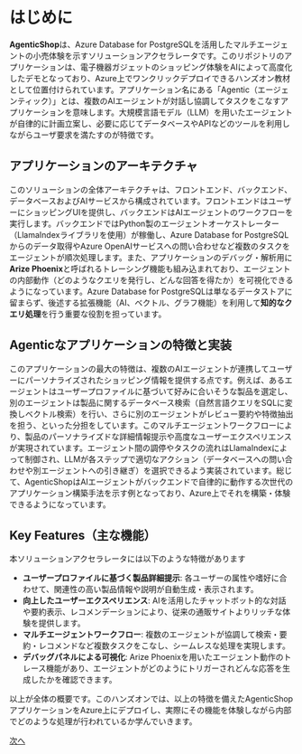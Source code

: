 # はじめに

**AgenticShop**は、Azure Database for PostgreSQLを活用したマルチエージェントの小売体験を示すソリューションアクセラレータです。このリポジトリのアプリケーションは、電子機器ガジェットのショッピング体験をAIによって高度化したデモとなっており、Azure上でワンクリックデプロイできるハンズオン教材として位置付けられています。アプリケーション名にある「Agentic（エージェンティック）」とは、複数のAIエージェントが対話し協調してタスクをこなすアプリケーションを意味します。大規模言語モデル（LLM）を用いたエージェントが自律的に計画立案し、必要に応じてデータベースやAPIなどのツールを利用しながらユーザ要求を満たすのが特徴です。

## アプリケーションのアーキテクチャ

このソリューションの全体アーキテクチャは、フロントエンド、バックエンド、データベースおよびAIサービスから構成されています。フロントエンドはユーザーにショッピングUIを提供し、バックエンドはAIエージェントのワークフローを実行します。バックエンドではPython製のエージェントオーケストレーター（LlamaIndexライブラリを使用）が稼働し、Azure Database for PostgreSQLからのデータ取得やAzure OpenAIサービスへの問い合わせなど複数のタスクをエージェントが順次処理します。また、アプリケーションのデバッグ・解析用に**Arize Phoenix**と呼ばれるトレーシング機能も組み込まれており、エージェントの内部動作（どのようなクエリを発行し、どんな回答を得たか）を可視化できるようになっています。Azure Database for PostgreSQLは単なるデータストアに留まらず、後述する拡張機能（AI、ベクトル、グラフ機能）を利用して**知的なクエリ処理**を行う重要な役割を担っています。

## Agenticなアプリケーションの特徴と実装

このアプリケーションの最大の特徴は、複数のAIエージェントが連携してユーザーにパーソナライズされたショッピング情報を提供する点です。例えば、あるエージェントはユーザープロファイルに基づいて好みに合いそうな製品を選定し、別のエージェントは製品に関するデータベース検索（自然言語クエリをSQLに変換しベクトル検索）を行い、さらに別のエージェントがレビュー要約や特徴抽出を担う、といった分担をしています。このマルチエージェントワークフローにより、製品のパーソナライズドな詳細情報提示や高度なユーザーエクスペリエンスが実現されています。エージェント間の調停やタスクの流れはLlamaIndexによって制御され、LLMが各ステップで適切なアクション（データベースへの問い合わせや別エージェントへの引き継ぎ）を選択できるよう実装されています。総じて、AgenticShopはAIエージェントがバックエンドで自律的に動作する次世代のアプリケーション構築手法を示す例となっており、Azure上でそれを構築・体験できるようになっています。

## Key Features（主な機能）

本ソリューションアクセラレータには以下のような特徴があります
- **ユーザープロファイルに基づく製品詳細提示**: 各ユーザーの属性や嗜好に合わせて、関連性の高い製品情報や説明が自動生成・表示されます。
- **向上したユーザーエクスペリエンス**: AIを活用したチャットボット的な対話や要約表示、レコメンデーションにより、従来の通販サイトよりリッチな体験を提供します。
- **マルチエージェントワークフロー**: 複数のエージェントが協調して検索・要約・レコメンドなど複数タスクをこなし、シームレスな処理を実現します。
- **デバッグパネルによる可視化**: Arize Phoenixを用いたエージェント動作のトレース機能があり、エージェントがどのようにトリガーされどんな応答を生成したかを確認できます。

以上が全体の概要です。このハンズオンでは、以上の特徴を備えたAgenticShopアプリケーションをAzure上にデプロイし、実際にその機能を体験しながら内部でどのような処理が行われているか学んでいきます。

[次へ](02-Prerequisites.md)
